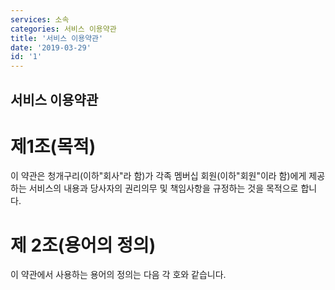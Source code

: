 ```yaml
---
services: 소속
categories: 서비스 이용약관
title: '서비스 이용약관'
date: '2019-03-29'
id: '1'
---
```



## 서비스 이용약관

# 제1조(목적)

이 약관은 청개구리(이하"회사"라 함)가 각족 멤버십 회원(이하"회원"이라 함)에게 제공하는 서비스의 내용과 당사자의 권리의무 및 책임사항을 규정하는 것을 목적으로 합니다.

# 제 2조(용어의 정의)
이 약관에서 사용하는 용어의 정의는 다음 각 호와 같습니다.
~~~~~~~~~~~~~

